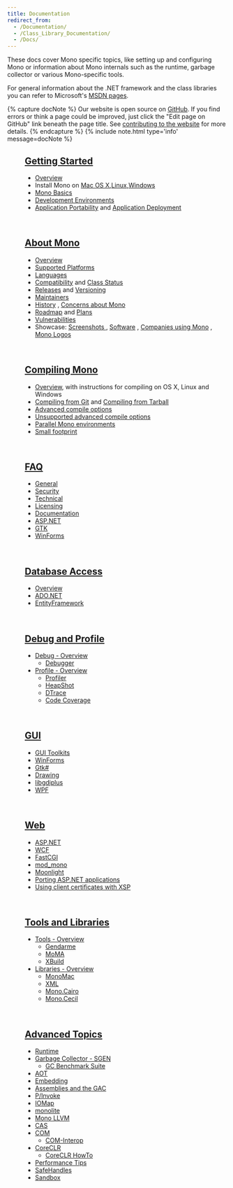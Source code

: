 ```yaml
---
title: Documentation
redirect_from:
  - /Documentation/
  - /Class_Library_Documentation/
  - /Docs/
---
```


These docs cover Mono specific topics, like setting up and configuring Mono or information about Mono internals such as the runtime, garbage collector or various Mono-specific tools.

For general information about the .NET framework and the class libraries you can refer to Microsoft's [MSDN pages](http://msdn.microsoft.com/en-us/library/ff361664.aspx).

{% capture docNote %}
Our website is open source on [GitHub](https://github.com/mono/website). If you find errors or think a page could be improved, just click the "Edit page on GitHub" link beneath the page title. See [contributing to the website](https://github.com/mono/website#contributing-to-the-website) for more details.
{% endcapture %}
{% include note.html type='info' message=docNote %}

<dl class="accordion" data-accordion>
  
  <dd class="accordion-navigation panel info">
    <a class="panel" href="#panel1"><h2>Getting Started
    </h2></a>
    <div id="panel1" class="content">
    <ul class="disc">
  <li><a href="/docs/getting-started">Overview</a></li>
  <li>Install Mono on <a href="/docs/getting-started/install/mac/">Mac OS X</a>,<a href="/docs/getting-started/install/linux/">Linux</a>,<a href="/docs/getting-started/install/windows/">Windows</a></li>
 <li><a href="/docs/getting-started/mono-basics/">Mono Basics</a></li>
 <li><a href="/docs/getting-started/development-environments/">Development Environments</a> </li>
 <li><a href="/docs/getting-started/application-portability/">Application Portability</a> and <a href="/docs/getting-started/application-deployment" >Application Deployment</a></li>
 </ul>
        </div>
  </dd>
  
<br/>
  <dd class="accordion-navigation panel info">
    <a class="panel" href="#panel2"><h2>About Mono</h2></a>
    <div id="panel2" class="content">
      <ul class="disc">
  <li><a href="/docs/about-mono/">Overview</a></li>
   <li><a href="/docs/about-mono/supported-platforms/">Supported Platforms</a></li>
 <li><a href="/docs/about-mono/languages/">Languages</a></li>
 <li><a href="/docs/about-mono/compatibility/">Compatibility</a> and <a href="/docs/about-mono/class-status/" >Class Status</a></li>
 <li><a href="/docs/about-mono/releases/">Releases</a> and <a href="/docs/about-mono/versioning/" >Versioning</a></li>
 <li><a href="/docs/about-mono/maintainers/">Maintainers</a></li>
 <li><a href="/docs/about-mono/history/">History</a> , <a href="/docs/about-mono/concerns-about-mono/" >Concerns about Mono</a></li>
 <li><a href="/docs/about-mono/roadmap/">Roadmap</a> and <a href="/docs/about-mono/plans/" >Plans</a></li>
 <li><a href="/docs/about-mono/vulnerabilities/">Vulnerabilities</a></li>
 <li>Showcase: <a href="/docs/about-mono/showcase/screenshots/">Screenshots </a> , <a href="/docs/about-mono/showcase/software" >Software</a> , <a href="/docs/about-mono/showcase/companies-using-mono" >Companies using Mono</a> , <a href="/docs/about-mono/logos" >Mono Logos</a></li>
 </ul>
</div>
  </dd>
  <br/>

  <dd class="accordion-navigation panel info">
    <a class="panel" href="#panel3"><h2>Compiling Mono</h2></a>
    <div id="panel3" class="content">
     <ul class="disc">
  <li><a href="/docs/compiling-mono/">Overview</a>, with instructions for compiling on OS X, Linux and Windows</li>
  <li><a href="/docs/compiling-mono/compiling-from-git/">Compiling from Git</a> and <a href="/docs/compiling-mono/compiling-from-tarball/">Compiling from Tarball</a></li>
  <li><a href="/docs/compiling-mono/advanced-mono-compile-options/">Advanced compile options</a></li>
  <li><a href="/docs/compiling-mono/unsupported-advanced-compile-options/">Unsupported advanced compile options</a></li>
  <li><a href="/docs/compiling-mono/parallel-mono-environments/">Parallel Mono environments</a></li>
  <li><a href="/docs/compiling-mono/small-footprint/">Small footprint</a></li>
</ul>
</div>
  </dd>
<br/>
<dd class="accordion-navigation panel info">
    <a class="panel" href="#panel4"><h2>FAQ</h2></a>
    <div id="panel4" class="content">
     <ul class="disc">
   <li><a href="/docs/faq/general/">General</a></li>
  <li><a href="/docs/faq/security/">Security</a></li>
  <li><a href="/docs/faq/technical/">Technical</a></li>
  <li><a href="/docs/faq/licensing/">Licensing</a></li>
  <li><a href="/docs/faq/documentation/">Documentation</a></li>
  <li><a href="/docs/faq/aspnet/">ASP.NET</a></li>
  <li><a href="/docs/faq/gtk/">GTK</a></li>
  <li><a href="/docs/faq/winforms/">WinForms</a></li>
</ul>
</div>
  </dd>
<br/>
 <dd class="accordion-navigation panel info">
    <a class="panel" href="#panel5"><h2>Database Access</h2></a>
    <div id="panel5" class="content">
     <ul class="disc">
   <li><a href="/docs/database-access/">Overview</a></li>
  <li><a href="/docs/database-access/adonet/">ADO.NET</a></li>
  <li><a href="/docs/database-access/entityframework/">EntityFramework</a></li>
</ul>
</div>
  </dd><br/>

  <dd class="accordion-navigation panel info">
    <a class="panel" href="#panel6"><h2>Debug and Profile</h2></a>
    <div id="panel6" class="content">
     <ul class="disc">
   <li><a href="/docs/debug+profile/debug/">Debug - Overview</a>
    <ul>
      <li><a href="/docs/debug+profile/debug/debugger/">Debugger</a></li>
    </ul>
  </li>
  <li><a href="/docs/debug+profile/profile/">Profile - Overview</a>
    <ul>
      <li><a href="/docs/debug+profile/profile/profiler/">Profiler</a></li>
      <li><a href="/docs/debug+profile/profile/heapshot/">HeapShot</a></li>
      <li><a href="/docs/debug+profile/profile/dtrace/">DTrace</a></li>
      <li><a href="/docs/debug+profile/profile/code-coverage/">Code Coverage</a></li>
    </ul>
  </li>
</ul>
</div>
  </dd><br/>

<dd class="accordion-navigation panel info">
    <a class="panel" href="#panel7"><h2>GUI</h2></a>
    <div id="panel7" class="content">
     <ul class="disc">
  <li><a href="/docs/gui/gui-toolkits/">GUI Toolkits</a></li>
  <li><a href="/docs/gui/winforms/">WinForms</a></li>
  <li><a href="/docs/gui/gtksharp/">Gtk#</a></li>
  <li><a href="/docs/gui/drawing/">Drawing</a></li>
  <li><a href="/docs/gui/libgdiplus/">libgdiplus</a></li>
  <li><a href="/docs/gui/wpf/">WPF</a></li>
</ul>
</div>
  </dd>
<br/>
  <dd class="accordion-navigation panel info">
    <a class="panel" href="#panel8"><h2>Web</h2></a>
    <div id="panel8" class="content">
     <ul class="disc">
 <li><a href="/docs/web/aspnet/">ASP.NET</a></li>
  <li><a href="/docs/web/wcf/">WCF</a></li>
  <li><a href="/docs/web/fastcgi/">FastCGI</a></li>
  <li><a href="/docs/web/mod_mono/">mod_mono</a></li>
  <li><a href="/docs/web/moonlight/">Moonlight</a></li>
  <li><a href="/docs/web/porting-aspnet-applications/">Porting ASP.NET applications</a></li>
  <li><a href="/docs/web/using-clientcertificates-with-xsp/">Using client certificates with XSP</a></li>
</ul>
</div>
  </dd><br/>

   <dd class="accordion-navigation panel info">
    <a class="panel" href="#panel9"><h2>Tools and Libraries</h2></a>
    <div id="panel9" class="content">
     <ul class="disc">
  <li><a href="/docs/tools+libraries/tools/">Tools - Overview</a>
    <ul>
      <li><a href="/docs/tools+libraries/tools/gendarme/">Gendarme</a></li>
      <li><a href="/docs/tools+libraries/tools/moma/">MoMA</a></li>
      <li><a href="/docs/tools+libraries/tools/xbuild/">XBuild</a></li>
    </ul>
  </li>
  <li><a href="/docs/tools+libraries/libraries/">Libraries - Overview</a>
    <ul>
      <li><a href="/docs/tools+libraries/libraries/monomac/">MonoMac</a></li>
      <li><a href="/docs/tools+libraries/libraries/xml/">XML</a></li>
      <li><a href="/docs/tools+libraries/libraries/Mono.Cairo/">Mono.Cairo</a></li>
      <li><a href="/docs/tools+libraries/libraries/Mono.Cecil/">Mono.Cecil</a></li>
    </ul>
  </li>
</ul>
</div>
  </dd>
<br/>
   <dd class="accordion-navigation  panel info">
    <a class="panel" href="#panel10"><h2>Advanced Topics</h2></a>
    <div id="panel10" class="content">
     <ul class="disc">
 <li><a href="/docs/advanced/runtime/">Runtime</a></li>
  <li><a href="/docs/advanced/garbage-collector/sgen/">Garbage Collector - SGEN</a>
    <ul>
      <li><a href="/docs/advanced/garbage-collector/benchmark-suite/">GC Benchmark Suite</a></li>
    </ul>
  </li>
  <li><a href="/docs/advanced/aot/">AOT</a></li>
  <li><a href="/docs/advanced/embedding/">Embedding</a></li>
  <li><a href="/docs/advanced/assemblies-and-the-gac/">Assemblies and the GAC</a></li>
  <li><a href="/docs/advanced/pinvoke/">P/Invoke</a></li>
  <li><a href="/docs/advanced/iomap/">IOMap</a></li>
  <li><a href="/docs/advanced/monolite/">monolite</a></li>
  <li><a href="/docs/advanced/mono-llvm/">Mono LLVM</a></li>
  <li><a href="/docs/advanced/cas/">CAS</a></li>
  <li><a href="/docs/advanced/com/">COM</a>
    <ul>
      <li><a href="/docs/advanced/com-interop/">COM-Interop</a></li>
    </ul>
  </li>
  <li><a href="/docs/advanced/coreclr/">CoreCLR</a>
    <ul>
      <li><a href="/docs/advanced/coreclr-howto/">CoreCLR HowTo</a></li>
    </ul>
  </li>
  <li><a href="/docs/advanced/performance-tips/">Performance Tips</a></li>
  <li><a href="/docs/advanced/safehandles/">SafeHandles</a></li>
  <li><a href="/docs/advanced/sandbox/">Sandbox</a></li>
</ul>
</div>
  </dd><br/>

  

  